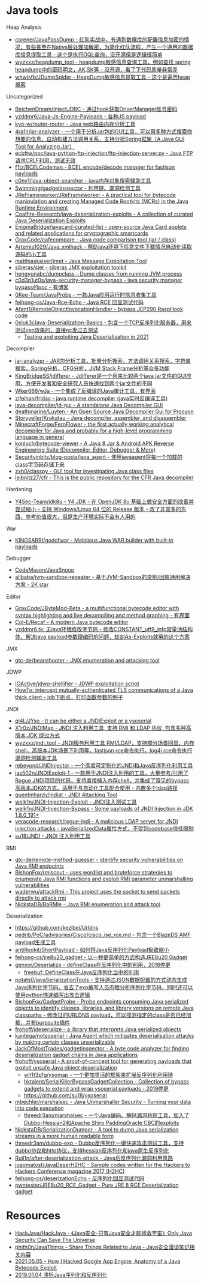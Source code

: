# Java tools

Heap Analysis

* [corener/JavaPassDump - 红队实战中，有遇到数据库的配置信息加密的情况，有些甚至在Native层处理加解密，为简化红队流程，产生一个通用的数据库信息提取工具 - 这个是执行OQL查询，没开源但是逻辑很简单](https://github.com/corener/JavaPassDump)
* [wyzxxz/heapdump_tool - heapdump敏感信息查询工具，例如查找 spring heapdump中的密码明文，AK,SK等 - 没开源，看了下代码质量非常差](https://github.com/wyzxxz/heapdump_tool)
* [whwlsfb/JDumpSpider - HeapDump敏感信息提取工具 - 这个是遍历heap搜索](https://github.com/whwlsfb/JDumpSpider)

Uncategorized

* [BeichenDream/InjectJDBC - 通过hook获取DriverManager账号密码](https://github.com/BeichenDream/InjectJDBC)
* [yzddmr6/Java-Js-Engine-Payloads - 各种JS payload](https://github.com/yzddmr6/Java-Js-Engine-Payloads)
* [kyo-w/router-router - Java web路由内存分析工具](https://github.com/kyo-w/router-router)
* [4ra1n/jar-analyzer - 一个用于分析Jar包的GUI工具，可以用多种方式搜索你想要的信息，自动构建方法调用关系，支持分析Spring框架（A Java GUI Tool for Analyzing Jar）](https://github.com/4ra1n/jar-analyzer)
* [ecbftw/poc/java-python-ftp-injection/ftp-injection-server.py - Java FTP请求CRLF利用，测试无效](https://github.com/ecbftw/poc/blob/master/java-python-ftp-injection/ftp-injection-server.py)
* [f1tz/BCELCodeman - BCEL encode/decode manager for fastjson payloads](https://github.com/f1tz/BCELCodeman)
* [c0ny1/java-object-searcher - java内存对象搜索辅助工具](https://github.com/c0ny1/java-object-searcher)
* [5wimming/gadgetinspector - 利用链、漏洞检测工具](https://github.com/5wimming/gadgetinspector)
* [JReFrameworker/JReFrameworker - A practical tool for bytecode manipulation and creating Managed Code Rootkits (MCRs) in the Java Runtime Environment](https://github.com/JReFrameworker/JReFrameworker)
* [Coalfire-Research/java-deserialization-exploits - A collection of curated Java Deserialization Exploits](https://github.com/Coalfire-Research/java-deserialization-exploits)
* [EnigmaBridge/javacard-curated-list - open-source Java Card applets and related applications for cryptographic smartcards](https://github.com/EnigmaBridge/javacard-curated-list)
* [GraxCode/cafecompare - Java code comparison tool (jar / class)](https://github.com/GraxCode/cafecompare)
* [Artemis1029/Java_xmlhack - 帮助java环境下任意文件下载情况自动化读取源码的小工具](https://github.com/Artemis1029/Java_xmlhack)
* [matthiaskaiser/jmet - Java Message Exploitation Tool](https://github.com/matthiaskaiser/jmet)
* [siberas/sjet - siberas JMX exploitation toolkit](https://github.com/siberas/sjet)
* [hengyunabc/dumpclass - Dump classes from running JVM process](https://github.com/hengyunabc/dumpclass)
* [c0d3p1ut0s/java-security-manager-bypass - java security manager bypass的poc - 有博客](https://github.com/c0d3p1ut0s/java-security-manager-bypass)
* [0Kee-Team/JavaProbe - 一款Java应用运行时信息收集工具](https://github.com/0Kee-Team/JavaProbe)
* [feihong-cs/Java-Rce-Echo - Java RCE 回显测试代码](https://github.com/feihong-cs/Java-Rce-Echo)
* [Afant1/RemoteObjectInvocationHandler - bypass JEP290 RaspHook code](https://github.com/Afant1/RemoteObjectInvocationHandler)
* [0xluk3/Java-Deserialization-Basics - 包含一个TCP反序列化服务器，用来测试yso效果的，直接nc发过去测试](https://github.com/0xluk3/Java-Deserialization-Basics)
  * [Testing and exploiting Java Deserialization in 2021](https://afinepl.medium.com/testing-and-exploiting-java-deserialization-in-2021-e762f3e43ca2)

Decompiler

* [jar-analyzer - JAR包分析工具，批量分析搜索，方法调用关系搜索，字符串搜索，Spring分析，CFG分析，JVM Stack Frame分析等众多功能](https://github.com/jar-analyzer/jar-analyzer)
* [KingBridgeSS/jdifferer - Jdifferer是一个用来比较两个java jar文件的GUI应用，方便开发者和安全研究人员快速找到两个jar文件的不同](https://github.com/KingBridgeSS/jdifferer/)
* [Wker666/wJa - 一个集成了反编译的Java审计工具，有界面](https://github.com/Wker666/wJa)
* [zifeihan/friday - java runtime decompiler (java实时反编译工具)](https://github.com/zifeihan/friday)
* [java-decompiler/jd-gui - A standalone Java Decompiler GUI](https://github.com/java-decompiler/jd-gui)
* [deathmarine/Luyten - An Open Source Java Decompiler Gui for Procyon](https://github.com/deathmarine/Luyten)
* [Storyyeller/Krakatau - Java decompiler, assembler, and disassembler](https://github.com/Storyyeller/Krakatau)
* [MinecraftForge/FernFlower - the first actually working analytical decompiler for Java and probably for a high-level programming language in general](https://github.com/MinecraftForge/FernFlower)
* [konloch/bytecode-viewer - A Java 8 Jar & Android APK Reverse Engineering Suite (Decompiler, Editor, Debugger & More)](https://github.com/konloch/bytecode-viewer)
* [Securityinbits/blog-posts/java_agent - 使用javaagent将每一个加载的class字节码存储下来](https://github.com/Securityinbits/blog-posts/tree/master/java_agent)
* [zxh0/classpy - GUI tool for investigating Java class files](https://github.com/zxh0/classpy)
* [leibnitz27/cfr - This is the public repository for the CFR Java decompiler](https://github.com/leibnitz27/cfr)

Hardening

* [Y4Sec-Team/jdk8u - Y4 JDK - 在 OpenJDK 8u 基础上做安全方面的改善并尝试缩小 - 支持 Windows/Linux 64 位的 Release 版本 - 改了非常多的东西，参考价值很大，但是生产环境实际不会有人用的](https://github.com/Y4Sec-Team/jdk8u)

War

* [KINGSABRI/godofwar - Malicious Java WAR builder with built-in payloads](https://github.com/KINGSABRI/godofwar)

Debugger

* [CodeMason/JavaSnoop](https://github.com/CodeMason/JavaSnoop)
* [alibaba/jvm-sandbox-repeater - 基于JVM-Sandbox的录制/回放通用解决方案 - 2K star](https://github.com/alibaba/jvm-sandbox-repeater)

Editor

* [GraxCode/JByteMod-Beta - a multifunctional bytecode editor with syntax highlighting and live decompiling and method graphing - 有界面](https://github.com/GraxCode/JByteMod-Beta)
* [Col-E/Recaf - A modern Java bytecode editor](https://github.com/Col-E/Recaf)
* [yzddmr6.tk: 无java环境修改字节码 - 修改CONSTANT_utf8_info常量池结构体，解决java payload参数硬编码的问题，蚁剑As-Exploits就用的这个方案](https://yzddmr6.tk/posts/node-edit-java-class/)

JMX

* [qtc-de/beanshooter - JMX enumeration and attacking tool](https://github.com/qtc-de/beanshooter)

JDWP

* [IOActive/jdwp-shellifier - JDWP exploitation script](https://github.com/IOActive/jdwp-shellifier)
* [HowTo: intercept mutually-authenticated TLS communications of a Java thick client - jdb下断点，打印函数参数的例子](https://offsec.almond.consulting/java-tls-intercept.html)

JNDI

* [qi4L/JYso - It can be either a JNDIExploit or a ysoserial](https://github.com/qi4L/JYso)
* [X1r0z/JNDIMap - JNDI 注入利用工具, 支持 RMI 和 LDAP 协议, 包含多种高版本 JDK 绕过方式](https://github.com/X1r0z/JNDIMap)
* [wyzxxz/jndi_tool - JNDI服务利用工具 RMI/LDAP，支持部分场景回显、内存shell，高版本JDK场景下利用等，fastjson rce命令执行，log4j rce命令执行 漏洞检测辅助工具](https://github.com/wyzxxz/jndi_tool)
* [rebeyond/JNDInjector - 一个高度可定制化的JNDI和Java反序列化利用工具](https://github.com/rebeyond/JNDInjector)
* [jas502n/JNDIExploit-1 - 一款用于JNDI注入利用的工具，大量参考/引用了Rogue JNDI项目的代码，支持直接植入内存shell，并集成了常见的bypass 高版本JDK的方式，适用于与自动化工具配合使用 - 内置多个ldap路径](https://github.com/jas502n/JNDIExploit-1)
* [quentinhardy/jndiat - JNDI Attacking Tool](https://github.com/quentinhardy/jndiat)
* [welk1n/JNDI-Injection-Exploit - JNDI注入测试工具](https://github.com/welk1n/JNDI-Injection-Exploit)
* [welk1n/JNDI-Injection-Bypass - Some payloads of JNDI Injection in JDK 1.8.0_191+](https://github.com/welk1n/JNDI-Injection-Bypass)
* [veracode-research/rogue-jndi - A malicious LDAP server for JNDI injection attacks - javaSerializedData属性方式，不受到codebase信任限制](https://github.com/veracode-research/rogue-jndi)
* [su18/JNDI - JNDI 注入利用工具](https://github.com/su18/JNDI)

RMI

* [qtc-de/remote-method-guesser - identify security vulnerabilities on Java RMI endpoints](https://github.com/qtc-de/remote-method-guesser)
* [BishopFox/rmiscout - uses wordlist and bruteforce strategies to enumerate Java RMI functions and exploit RMI parameter unmarshalling vulnerabilities](https://github.com/BishopFox/rmiscout)
* [waderwu/attackRmi - This project uses the socket to send packets directly to attack rmi](https://github.com/waderwu/attackRmi)
* [NickstaDB/BaRMIe - Java RMI enumeration and attack tool](https://github.com/NickstaDB/BaRMIe)

Deserialization

* https://github.com/kezibei/Urldns
* [pedrib/PoC/advisories/Cisco/cisco_ise_rce.md - 包含一个BlazeDS AMF payload生成工具](https://github.com/pedrib/PoC/blob/master/advisories/Cisco/cisco_ise_rce.md)
* [antiRookit/ShortPayload - 如何将Java反序列化Payload极致缩小](https://github.com/antiRookit/ShortPayload)
* [feihong-cs/jre8u20_gadget - 以一种更简单的方式构造JRE8u20 Gadget](https://github.com/feihong-cs/jre8u20_gadget)
* [genxor/Deserialize - defineClass在反序列化中的利用，2018停更](https://github.com/genxor/Deserialize)
  * [freebuf: DefineClass在Java反序列化当中的利用](https://www.freebuf.com/articles/others-articles/167932.html)
* [potats0/javaSerializationTools - 支持通过JSON数据配置的方式动态生成Java序列化字节码，省去了exp编写人员肉眼分析序列化字节码，同时还可以使用python快速编写出攻击逻辑](https://github.com/potats0/javaSerializationTools)
* [BishopFox/GadgetProbe - Probe endpoints consuming Java serialized objects to identify classes, libraries, and library versions on remote Java classpaths - 修改过的URLDNS payload，可以探测指定的class是否已经加载，并有burpsuite插件](https://github.com/BishopFox/GadgetProbe)
* [frohoff/jdeserialize - a library that interprets Java serialized objects](https://github.com/frohoff/jdeserialize/tree/master/jdeserialize)
* [kantega/notsoserial - Java Agent which mitigates deserialisation attacks by making certain classes unserializable](https://github.com/kantega/notsoserial)
* [JackOfMostTrades/gadgetinspector - A byte code analyzer for finding deserialization gadget chains in Java applications](https://github.com/JackOfMostTrades/gadgetinspector)
* [frohoff/ysoserial - A proof-of-concept tool for generating payloads that exploit unsafe Java object deserialization](https://github.com/frohoff/ysoserial)
  * [wh1t3p1g/ysomap - 一个更加灵活的框架来扩展反序列化利用链](https://github.com/wh1t3p1g/ysomap)
  * [hktalent/SerialKillerBypassGadgetCollection - Collection of bypass gadgets to extend and wrap ysoserial payloads - 2019停更](https://github.com/hktalent/SerialKillerBypassGadgetCollection)
  * https://github.com/su18/ysoserial
* [mbechler/marshalsec - Java Unmarshaller Security - Turning your data into code execution](https://github.com/mbechler/marshalsec)
  * [threedr3am/marshalsec - 一个Java编码、解码漏洞利用工具，加入了Dubbo-Hessian2和Apache Shiro PaddingOracle CBC的exploits](https://github.com/threedr3am/marshalsec)
* [NickstaDB/SerializationDumper - A tool to dump Java serialization streams in a more human readable form](https://github.com/NickstaDB/SerializationDumper)
* [threedr3am/dubbo-exp - Dubbo反序列化一键快速攻击测试工具，支持dubbo协议和http协议，支持hessian反序列化和java原生反序列化](https://github.com/threedr3am/dubbo-exp)
* [Ruil1n/after-deserialization-attack - Java后反序列化漏洞利用思路](https://github.com/Ruil1n/after-deserialization-attack)
* [joaomatosf/JavaDeserH2HC - Sample codes written for the Hackers to Hackers Conference magazine 2017 (H2HC)](https://github.com/joaomatosf/JavaDeserH2HC)
* [feihong-cs/deserizationEcho - 反序列化回显测试代码](https://github.com/feihong-cs/deserizationEcho)
* [pwntester/JRE8u20_RCE_Gadget - Pure JRE 8 RCE Deserialization gadget](https://github.com/pwntester/JRE8u20_RCE_Gadget)

# Resources

* [HackJava/HackJava - 《Java安全-只有Java安全才能拯救宇宙》Only Java Security Can Save The Universe](https://github.com/HackJava/HackJava)
* [phith0n/JavaThings - Share Things Related to Java - Java安全漫谈笔记相关内容](https://github.com/phith0n/JavaThings)
* [2021.05.05 - How I Hacked Google App Engine: Anatomy of a Java Bytecode Exploit](https://blog.polybdenum.com/2021/05/05/how-i-hacked-google-app-engine-anatomy-of-a-java-bytecode-exploit.html)
* [2019.01.04 浅析Java序列化和反序列化](https://mp.weixin.qq.com/s/8lkpqHJ_CrRizPDZ38svTg)
